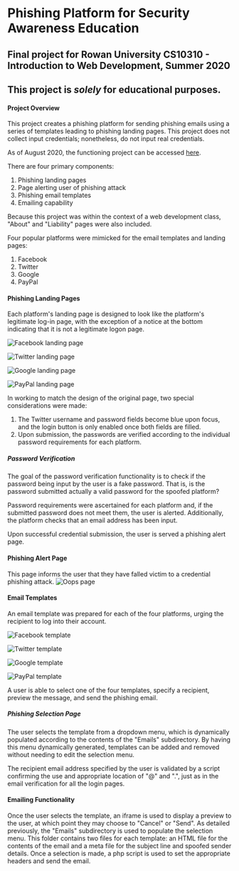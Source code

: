 # Phishing Platform for Security Awareness Education
## Final project for Rowan University CS10310 - Introduction to Web Development, Summer 2020

## This project is *solely* for educational purposes.

#### Project Overview
This project creates a phishing platform for sending phishing emails using a series of templates leading to phishing landing pages.
This project does not collect input credentials; nonetheless, do not input real credentials.

As of August 2020, the functioning project can be accessed [here](http://elvis.rowan.edu/~prutchis2/phishing_final/). 

There are four primary components:
1. Phishing landing pages
2. Page alerting user of phishing attack
3. Phishing email templates
4. Emailing capability

Because this project was within the context of a web development class, "About" and "Liability" pages were also included.

Four popular platforms were mimicked for the email templates and landing pages:
1. Facebook
2. Twitter
3. Google
4. PayPal

#### Phishing Landing Pages
Each platform's landing page is designed to look like the platform's legitimate log-in page, with the exception of a notice at the bottom indicating that it is not a legitimate logon page. 

![Facebook landing page](https://github.com/EnigmaRosa/WebDev_Phish/blob/master/Example_Photos/facebook_page.png)

![Twitter landing page](https://github.com/EnigmaRosa/WebDev_Phish/blob/master/Example_Photos/twitter_page.png)

![Google landing page](https://github.com/EnigmaRosa/WebDev_Phish/blob/master/Example_Photos/google_page.png)

![PayPal landing page](https://github.com/EnigmaRosa/WebDev_Phish/blob/master/Example_Photos/paypal_page.png)

In working to match the design of the original page, two special considerations were made:
1. The Twitter username and password fields become blue upon focus, and the login button is only enabled once both fields are filled.
2. Upon submission, the passwords are verified according to the individual password requirements for each platform.

##### Password Verification
The goal of the password verification functionality is to check if the password being input by the user is a fake password. That is, is the password submitted actually a valid password for the spoofed platform?

Password requirements were ascertained for each platform and, if the submitted password does not meet them, the user is alerted. Additionally, the platform checks that an email address has been input.

Upon successful credential submission, the user is served a phishing alert page.

#### Phishing Alert Page
This page informs the user that they have falled victim to a credential phishing attack.
![Oops page](https://github.com/EnigmaRosa/WebDev_Phish/blob/master/Example_Photos/oops_page.png)

#### Email Templates
An email template was prepared for each of the four platforms, urging the recipient to log into their account.

![Facebook template](https://github.com/EnigmaRosa/WebDev_Phish/blob/master/Example_Photos/facebook_template.png)

![Twitter template](https://github.com/EnigmaRosa/WebDev_Phish/blob/master/Example_Photos/twitter_template.png)

![Google template](https://github.com/EnigmaRosa/WebDev_Phish/blob/master/Example_Photos/google_template.png)

![PayPal template](https://github.com/EnigmaRosa/WebDev_Phish/blob/master/Example_Photos/paypal_template.png)

A user is able to select one of the four templates, specify a recipient, preview the message, and send the phishing email.

##### Phishing Selection Page
The user selects the template from a dropdown menu, which is dynamically populated according to the contents of the "Emails" subdirectory. By having this menu dynamically generated, templates can be added and removed without needing to edit the selection menu.

The recipient email address specified by the user is validated by a script confirming the use and appropriate location of "@" and ".", just as in the email verification for all the login pages.

#### Emailing Functionality
Once the user selects the template, an iframe is used to display a preview to the user, at which point they may choose to "Cancel" or "Send".
As detailed previously, the "Emails" subdirectory is used to populate the selection menu. This folder contains two files for each template: an HTML file for the contents of the email and a meta file for the subject line and spoofed sender details. Once a selection is made, a php script is used to set the appropriate headers and send the email.



